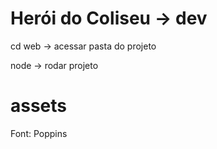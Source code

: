 # Herói do Coliseu -> dev

 cd web -> acessar pasta do projeto

 node -> rodar projeto

# assets

Font: Poppins
